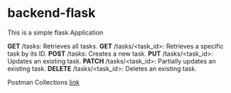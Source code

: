 # backend-flask
This is a simple flask Application


**GET** /tasks: Retrieves all tasks.
**GET** /tasks/<task_id>: Retrieves a specific task by its ID.
**POST** /tasks: Creates a new task.
**PUT** /tasks/<task_id>: Updates an existing task.
**PATCH** /tasks/<task_id>: Partially updates an existing task.
**DELETE** /tasks/<task_id>: Deletes an existing task.




Postman Collections [link](./backend-flask.postman_collection.json)